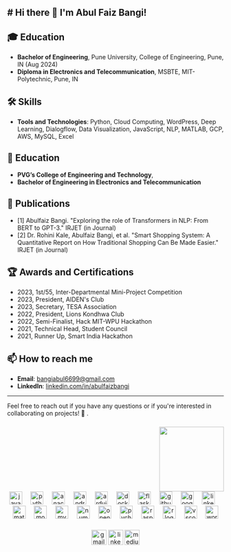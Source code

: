 <h2 align="left"># Hi there 👋 I'm Abul Faiz Bangi!

## 🎓 Education

- **Bachelor of Engineering**, Pune University, College of Engineering, Pune, IN (Aug 2024)
- **Diploma in Electronics and Telecommunication**, MSBTE, MIT-Polytechnic, Pune, IN 
## 🛠️ Skills

- **Tools and Technologies**: Python, Cloud Computing, WordPress, Deep Learning, Dialogflow, Data Visualization, JavaScript, NLP, MATLAB, GCP, AWS, MySQL, Excel

## 💼 Education

- **PVG’s College of Engineering and Technology**,
- **Bachelor of Engineering in Electronics and Telecommunication**
  
## 📝 Publications

- [1] Abulfaiz Bangi. "Exploring the role of Transformers in NLP: From BERT to GPT-3." IRJET (in Journal)
- [2] Dr. Rohini Kale, Abulfaiz Bangi, et al. "Smart Shopping System: A Quantitative Report on How Traditional Shopping Can Be Made Easier." IRJET (in Journal)

## 🏆 Awards and Certifications

- 2023, 1st/55, Inter-Departmental Mini-Project Competition
- 2023, President, AIDEN's Club
- 2023, Secretary, TESA Association
- 2022, President, Lions Kondhwa Club
- 2022, Semi-Finalist, Hack MIT-WPU Hackathon
- 2021, Technical Head, Student Council
- 2021, Runner Up, Smart India Hackathon

## 📫 How to reach me

- **Email**: [bangiabul6699@gmail.com](mailto:abulfaizbangi@email.com)
- **LinkedIn**: [linkedin.com/in/abulfaizbangi](https://linkedin.com/in/abulfaizbangi)

---

Feel free to reach out if you have any questions or if you're interested in collaborating on projects! 🚀
.</h2>

###

<img align="right" height="150" src="https://media.giphy.com/media/v1.Y2lkPTc5MGI3NjExNXJjbWwxMWJieDE1b3hsdDkzdzU4cjE3ZzJtMDFkNXJ2YTUzcGY0ZSZlcD12MV9naWZzX3NlYXJjaCZjdD1n/l3975CZuyQgoNVuOA/giphy.gif"  />

###

<br clear="both">

<div align="center">
  <img src="https://cdn.jsdelivr.net/gh/devicons/devicon/icons/javascript/javascript-original.svg" height="30" alt="javascript logo"  />
  <img width="12" />
  <img src="https://cdn.jsdelivr.net/gh/devicons/devicon/icons/python/python-original.svg" height="30" alt="python logo"  />
  <img width="12" />
  <img src="https://cdn.jsdelivr.net/gh/devicons/devicon/icons/anaconda/anaconda-original.svg" height="30" alt="anaconda logo"  />
  <img width="12" />
  <img src="https://cdn.jsdelivr.net/gh/devicons/devicon/icons/androidstudio/androidstudio-original.svg" height="30" alt="androidstudio logo"  />
  <img width="12" />
  <img src="https://cdn.jsdelivr.net/gh/devicons/devicon/icons/arduino/arduino-original.svg" height="30" alt="arduino logo"  />
  <img width="12" />
  <img src="https://cdn.jsdelivr.net/gh/devicons/devicon/icons/docker/docker-original.svg" height="30" alt="docker logo"  />
  <img width="12" />
  <img src="https://cdn.jsdelivr.net/gh/devicons/devicon/icons/flask/flask-original.svg" height="30" alt="flask logo"  />
  <img width="12" />
  <img src="https://cdn.jsdelivr.net/gh/devicons/devicon/icons/github/github-original.svg" height="30" alt="github logo"  />
  <img width="12" />
  <img src="https://cdn.jsdelivr.net/gh/devicons/devicon/icons/googlecloud/googlecloud-original.svg" height="30" alt="googlecloud logo"  />
  <img width="12" />
  <img src="https://cdn.jsdelivr.net/gh/devicons/devicon/icons/linkedin/linkedin-original.svg" height="30" alt="linkedin logo"  />
  <img width="12" />
  <img src="https://cdn.jsdelivr.net/gh/devicons/devicon/icons/matlab/matlab-original.svg" height="30" alt="matlab logo"  />
  <img width="12" />
  <img src="https://cdn.jsdelivr.net/gh/devicons/devicon/icons/moodle/moodle-original.svg" height="30" alt="moodle logo"  />
  <img width="12" />
  <img src="https://cdn.jsdelivr.net/gh/devicons/devicon/icons/mysql/mysql-original.svg" height="30" alt="mysql logo"  />
  <img width="12" />
  <img src="https://cdn.jsdelivr.net/gh/devicons/devicon/icons/numpy/numpy-original.svg" height="30" alt="numpy logo"  />
  <img width="12" />
  <img src="https://cdn.jsdelivr.net/gh/devicons/devicon/icons/opencv/opencv-original.svg" height="30" alt="opencv logo"  />
  <img width="12" />
  <img src="https://cdn.jsdelivr.net/gh/devicons/devicon/icons/pycharm/pycharm-original.svg" height="30" alt="pycharm logo"  />
  <img width="12" />
  <img src="https://cdn.jsdelivr.net/gh/devicons/devicon/icons/raspberrypi/raspberrypi-original.svg" height="30" alt="raspberrypi logo"  />
  <img width="12" />
  <img src="https://cdn.jsdelivr.net/gh/devicons/devicon/icons/r/r-original.svg" height="30" alt="r logo"  />
  <img width="12" />
  <img src="https://cdn.jsdelivr.net/gh/devicons/devicon/icons/vscode/vscode-original.svg" height="30" alt="vscode logo"  />
  <img width="12" />
  <img src="https://cdn.jsdelivr.net/gh/devicons/devicon/icons/wordpress/wordpress-original.svg" height="30" alt="wordpress logo"  />
</div>

###

<div align="center">
  <img src="https://img.shields.io/static/v1?message=Gmail&logo=bangiabul6699@gmail.com&label=&color=D14836&logoColor=white&labelColor=&style=for-the-badge" height="35" alt="gmail logo"  />
  <img src="https://img.shields.io/static/v1?message=LinkedIn&logo= https://linkedin.com/in/abulfaizbangi&label=&color=0077B5&logoColor=white&labelColor=&style=for-the-badge" height="35" alt="linkedin logo"  />
  <img src="https://img.shields.io/static/v1?message=Medium&logo=medium&label=&color=12100E&logoColor=white&labelColor=&style=for-the-badge" height="35" alt="medium logo"  />
</div>


###
